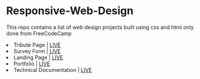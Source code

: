 # Responsive-Web-Design
This repo contains a list of web design projects built using css and html only done from FreeCodeCamp

<li> Tribute Page | <a href="https://pensive-poitras-0ae828.netlify.app"> LIVE </a> </li> 
<li> Survey Form | <a href="https://laughing-jones-b8fb8b.netlify.app/"> LIVE </a> </li>
<li> Landing Page | <a href="https://codepen.io/jmoseka/full/ZEKoxxd"> LIVE </a> </li>
<li> Portfolio | <a href="https://codepen.io/jmoseka/full/abWKLeX"> LIVE </a> </li>
<li> Technical Documentation | <a href="https://codepen.io/jmoseka/full/KKvoEWQ"> LIVE </a> </li>
